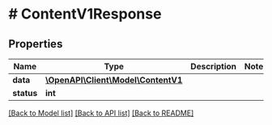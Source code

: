 # # ContentV1Response

## Properties

Name | Type | Description | Notes
------------ | ------------- | ------------- | -------------
**data** | [**\OpenAPI\Client\Model\ContentV1**](ContentV1.md) |  |
**status** | **int** |  |

[[Back to Model list]](../../README.md#models) [[Back to API list]](../../README.md#endpoints) [[Back to README]](../../README.md)
